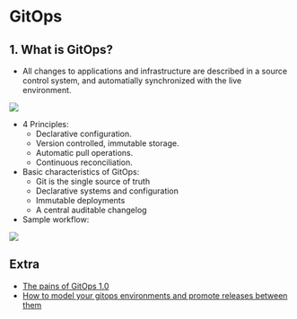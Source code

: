 # GitOps

## 1. What is GitOps?

- All changes to applications and infrastructure are described in a source control system, and automatially synchronized with the live environment.

![](https://codefresh.io/wp-content/uploads/2022/03/GitOps-Model-Practices.png)

- 4 Principles:
  - Declarative configuration.
  - Version controlled, immutable storage.
  - Automatic pull operations.
  - Continuous reconciliation.
- Basic characteristics of GitOps:
  - Git is the single source of truth
  - Declarative systems and configuration
  - Immutable deployments
  - A central auditable changelog
- Sample workflow:

![](https://codefresh.io/wp-content/uploads/2022/03/Basic-GitOps-workflow-for-Kubernetes.png)

## Extra

- [The pains of GitOps 1.0](https://codefresh.io/blog/pains-gitops-1-0/)
- [How to model your gitops environments and promote releases between them](https://codefresh.io/blog/how-to-model-your-gitops-environments-and-promote-releases-between-them/)
